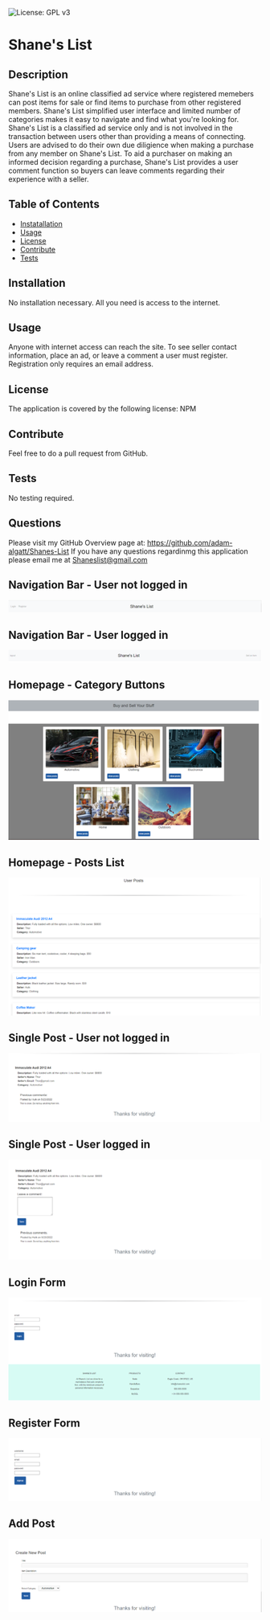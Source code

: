 ![License: GPL v3](https://img.shields.io/badge/License-NPM-yellow.svg)
  
  # Shane's List
 
  ## Description
  Shane's List is an online classified ad service where registered memebers can post items for sale or find items to purchase from other registered members.  Shane's List simplified user interface and limited number of categories makes it easy to navigate and find what you're looking for.  Shane's List is a classified ad service only and is not involved in the transaction between users other than providing a means of connecting.  Users are advised to do their own due diligience when making a purchase from any member on Shane's List.  To aid a purchaser on making an informed decision regarding a purchase, Shane's List provides a user comment function so buyers can leave comments regarding their experience with a seller.  

  ## Table of Contents
  * [Instatallation](#installation)
  * [Usage](#usage)
  * [License](#license)
  * [Contribute](#contribute)
  * [Tests](#tests)
  
  ## Installation
  No installation necessary.  All you need is access to the internet.

  ## Usage
  Anyone with internet access can reach the site.  To see seller contact information, place an ad, or leave a comment a user must register.  Registration only requires an email address.

  ## License
  The application is covered by the following license:  NPM
    
  ## Contribute
  Feel free to do a pull request from GitHub.  
    
  ## Tests
  No testing required.
    
  ## Questions
  Please visit my GitHub Overview page at: https://github.com/adam-algatt/Shanes-List
  If you have any questions regardinmg this application please email me at [Shaneslist@gmail.com](Shaneslist@gmail.com)
  

## Navigation Bar - User not logged in
![NavBar - No Log In](/assets/images/navbar_no_login.png)

## Navigation Bar - User logged in
![NavBar - User Logged IN](/assets/images/navbar_logged_in.png)

## Homepage - Category Buttons
![Homepage - Categories](/assets/images/homepage_category_buttons.png)

## Homepage - Posts List
![Homepage - Posts](/assets/images/homepage_posts_list.png)

## Single Post - User not logged in
![Single Post - No log in](/assets/images/single_post_with_comment_no_login.png)

## Single Post - User logged in
![Single Post - User logged in](/assets/images/single_post_with_add_comment.png)

## Login Form
![Login Form](/assets/images/login_form_with_footer.png)

## Register Form
![Register Form](/assets/images/register_form.png)

## Add Post
![Add Post](/assets/images/create_post.png)
